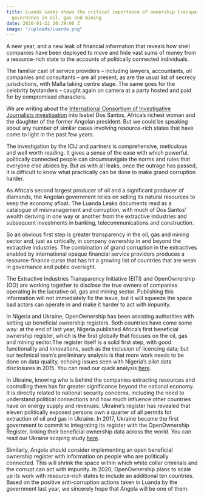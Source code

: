 ```yaml
---
title: Luanda Leaks shows the critical importance of ownership transparency for good
  governance in oil, gas and mining
date: 2020-01-22 20:39:00 Z
image: "/uploads/Luanda.png"
---
```


A new year, and a new leak of financial information that reveals how shell companies have  been deployed to move and hide vast sums of money from a resource-rich state to the accounts of politically connected individuals. 

The familiar cast of service providers – including lawyers, accountants, oil companies and consultants – are all present, as are the usual list of secrecy jurisdictions, with Malta taking centre stage. The same goes for the celebrity bystanders – caught again on camera at a party hosted and paid for by compromised characters. 

We are writing about the [International Consortium of Investigative Journalists investigation](https://www.icij.org/investigations/luanda-leaks/) into Isabel Dos Santos, Africa’s richest woman and the daughter of the former Angolan president. But we could be speaking about any number of similar cases involving resource-rich states that have come to light in the past few years. 

The investigation by the ICIJ and partners is comprehensive, meticulous and well worth reading. It gives a sense of the ease with which powerful, politically connected people can circumnavigate the norms and rules that everyone else abides by. But as with all leaks, once the outrage has passed, it is difficult to know what practically can be done to make grand corruption harder. 

As Africa’s second largest producer of oil and a significant producer of diamonds, the Angolan government relies on selling its natural resources to keep the economy afloat. The Luanda Leaks documents read as a catalogue of mismanagement and corruption, with much of Dos Santos’ wealth deriving in one way or another from the extractive industries and subsequent investments in banking, telecommunications and construction. 

So an obvious first step is greater transparency in the oil, gas and mining sector and, just as critically, in company ownership in and beyond the extractive industries. The combination of grand corruption in the extractives enabled by international opaque financial service providers produces a resource-finance curse that has hit a growing list of countries that are weak in governance and public oversight. 

The Extractive Industries Transparency Initiative (EITI) and OpenOwnership (OO) are working together to disclose the true owners of companies operating in the lucrative oil, gas and mining sector. Publishing this information will not immediately fix the issue, but it will squeeze the space bad actors can operate in and make it harder to act with impunity. 

In Nigeria and Ukraine, OpenOwnership has been assisting authorities with setting up beneficial ownership registers. Both countries have come some way: at the end of last year, Nigeria published Africa’s first beneficial ownership register, which is the first globally that focuses on the oil, gas and mining sector.The register itself is a solid first step, with good functionality and innovations, such as the inclusion of licencing data; but our technical team’s preliminary analysis is that more work needs to be done on data quality, echoing issues seen with Nigeria’s pilot data disclosures in 2015. You can read our quick analysis [here](https://www.openownership.org/news/our-quick-assessment-of-nigerias-first-public-register-a-strong-start-but-more-to-be-done/). 

In Ukraine, knowing who is behind the companies extracting resources and controlling them has far greater significance beyond the national economy. It is directly related to national security concerns, including the need to understand political connections and how much influence other countries have on energy supply and revenues. Ukraine’s register has revealed that eleven politically exposed persons own a quarter of all permits for extraction of oil and gas in Ukraine. In 2017, Ukraine became the first government to commit to integrating its register with the OpenOwnership Register, linking their beneficial ownership data across the world. You can read our Ukraine scoping study [here](https://www.openownership.org/uploads/improving-beneficial-ownership-transparency-in-ukraine.pdf). 

Similarly, Angola should consider implementing an open beneficial ownership register with information on people who are politically connected. This will shrink the space within which white collar criminals and the corrupt can act with impunity. In 2020, OpenOwnership plans to scale up its work with resource-rich states to include an additional ten countries. Based on the positive anti-corruption actions taken in Luanda by the government last year, we sincerely hope that Angola will be one of them. 
